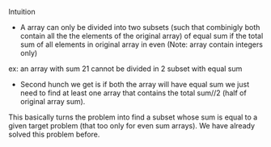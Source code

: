 Intuition
- A array can only be divided into two subsets (such that combinigly both contain all the the elements of the
original array) of equal sum if the total sum of all elements in original array in even (Note: array contain
integers only)

ex: an array with sum 21 cannot be divided in 2 subset with equal sum

- Second hunch we get is if both the array will have equal sum we just need to find at least one array that
contains the total sum//2 (half of original array sum).

This basically turns the problem into find a subset whose sum is equal to a given target problem (that too
only for even sum arrays). We have already solved this problem before.